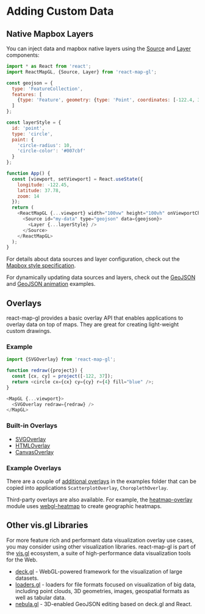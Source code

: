 # Adding Custom Data

## Native Mapbox Layers

You can inject data and mapbox native layers using the [Source](/docs/api-reference/source.md) and [Layer](/docs/api-reference/layer.md) components:

```js
import * as React from 'react';
import ReactMapGL, {Source, Layer} from 'react-map-gl';

const geojson = {
  type: 'FeatureCollection',
  features: [
    {type: 'Feature', geometry: {type: 'Point', coordinates: [-122.4, 37.8]}}
  ]
};

const layerStyle = {
  id: 'point',
  type: 'circle',
  paint: {
    'circle-radius': 10,
    'circle-color': '#007cbf'
  }
};

function App() {
  const [viewport, setViewport] = React.useState({
    longitude: -122.45,
    latitude: 37.78,
    zoom: 14
  });
  return (
    <ReactMapGL {...viewport} width="100vw" height="100vh" onViewportChange={setViewport}>
      <Source id="my-data" type="geojson" data={geojson}>
        <Layer {...layerStyle} />
      </Source>
    </ReactMapGL>
  );
}
```

For details about data sources and layer configuration, check out the [Mapbox style specification](https://www.mapbox.com/mapbox-gl-js/style-spec).

For dynamically updating data sources and layers, check out the [GeoJSON](http://visgl.github.io/react-map-gl/examples/geojson) and [GeoJSON animation](http://visgl.github.io/react-map-gl/examples/geojson-animation) examples.


## Overlays

react-map-gl provides a basic overlay API that enables applications to overlay data on top of maps.
They are great for creating light-weight custom drawings.

### Example

```js
import {SVGOverlay} from 'react-map-gl';

function redraw({project}) {
  const [cx, cy] = project([-122, 37]);
  return <circle cx={cx} cy={cy} r={4} fill="blue" />;
}

<MapGL {...viewport}>
  <SVGOverlay redraw={redraw} />
</MapGL>
```

### Built-in Overlays

- [SVGOverlay](/docs/api-reference/svg-overlay.md)
- [HTMLOverlay](/docs/api-reference/html-overlay.md)
- [CanvasOverlay](/docs/api-reference/canvas-overlay.md)

### Example Overlays

There are a couple of [additional overlays](https://github.com/visgl/react-map-gl/tree/6.1-release/examples/additional-overlays) in the examples folder that can be copied into applications `ScatterplotOverlay`, `ChoroplethOverlay`.

Third-party overlays are also available. For example, the [heatmap-overlay](https://github.com/vicapow/react-map-gl-heatmap-overlay) module uses [webgl-heatmap](https://github.com/vicapow/webgl-heatmap) to create geographic heatmaps.


## Other vis.gl Libraries

For more feature rich and performant data visualization overlay use cases, you may consider using other visualization libraries. react-map-gl is part of the [vis.gl](https://www.github.com/visgl) ecosystem, a suite of high-performance data visualization tools for the Web.

- [deck.gl](https://deck.gl) - WebGL-powered framework for the visualization of large datasets.
- [loaders.gl](https://loaders.gl) - loaders for file formats focused on visualization of big data, including point clouds, 3D geometries, images, geospatial formats as well as tabular data.
- [nebula.gl](https://nebula.gl) - 3D-enabled GeoJSON editing based on deck.gl and React.

